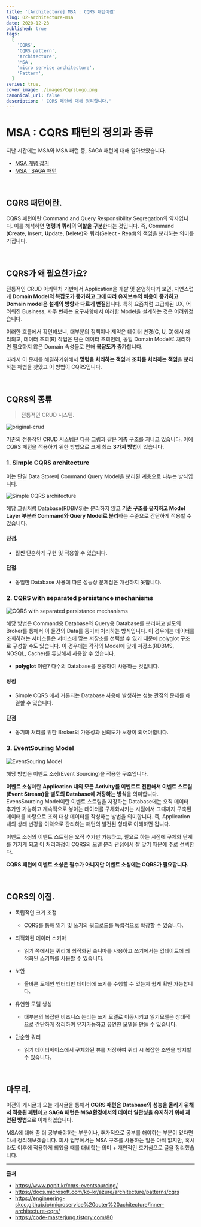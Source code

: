 ```yaml
---
title: '[Architecture] MSA : CQRS 패턴이란'
slug: 02-architecture-msa
date: 2020-12-23
published: true
tags:
  [
    'CQRS',
    'CQRS pattern',
    'Architecture',
    'MSA',
    'micro service architecture',
    'Pattern',
  ]
series: true,
cover_image: ./images/CqrsLogo.png
canonical_url: false
description: ' CQRS 패턴에 대해 정리합니다.'
---
```


# MSA : CQRS 패턴의 정의과 종류

지난 시간에는 MSA와 MSA 패턴 중, SAGA 패턴에 대해 알아보았습니다.

- [MSA 개념 잡기](Azderica.github.io/00-architecture-msa/)
- [MSA : SAGA 패턴](Azderica.github.io/01-architecture-msa/)

<br/>

## CQRS 패턴이란.

CQRS 패턴이란 Command and Query Responsibility Segregation의 약자입니다. 이를 해석하면 **명령과 쿼리의 역할을 구분**한다는 것입니다. 즉, Command (**C**reate, Insert, **U**pdate, **D**elete)와 쿼리(Select - **R**ead)의 책임을 분리하는 의미를 가집니다.

<br/>

## CQRS가 왜 필요한가요?

전통적인 CRUD 아키텍처 기반에서 Application을 개발 및 운영하다가 보면, 자연스럽게 **Domain Model의 복잡도가 증가하고 그에 따라 유지보수의 비용이 증가하고 Domain model은 설계의 방향과 다르게 변질**됩니다. 특히 요즘처럼 고급화된 UX, 어려워진 Business, 자주 변하는 요구사항에서 이러한 Model을 설계하는 것은 어려워졌습니다.

이러한 흐름에서 확인해보니, 대부분의 정책이나 제약은 데이터 변경(C, U, D)에서 처리되고, 데이터 조회(R) 작업은 단순 데이터 조회인데, 동일 Domain Model로 처리하면 필요하지 않은 Domain 속성들로 인해 **복잡도가 증가**합니다.

따라서 이 문제를 해결하기위해서 **명령을 처리하는 책임**과 **조회를 처리하는 책임**을 **분리**하는 해법을 찾았고 이 방법이 CQRS입니다.

<br/>

## CQRS의 종류

> 전통적인 CRUD 시스템.

![original-crud](https://user-images.githubusercontent.com/42582516/103001594-b0cfe380-4570-11eb-8166-ab5f026e534a.png)

기존의 전통적인 CRUD 시스템은 다음 그림과 같은 계층 구조를 지니고 있습니다. 이에 CQRS 패턴을 적용하기 위한 방법으로 크게 최소 **3가지 방법**이 있습니다.

### 1. Simple CQRS architecture

이는 단일 Data Store에 Command Query Model을 분리된 계층으로 나누는 방식입니다.

![Simple CQRS architecture](https://user-images.githubusercontent.com/42582516/103002233-df9a8980-4571-11eb-9156-a6d3675bc07b.png)

해당 그림처럼 Database(RDBMS)는 분리하지 않고 **기존 구조를 유지하고 Model Layer 부분과 Command와 Query Model로 분리**하는 수준으로 간단하게 적용할 수 있습니다.

#### 장점.

- 훨씬 단순하게 구현 및 적용할 수 있습니다.

#### 단점.

- 동일한 Database 사용에 따른 성능상 문제점은 개선하지 못합니다.

### 2. CQRS with separated persistance mechanisms

![CQRS with separated persistance mechanisms](https://user-images.githubusercontent.com/42582516/103002567-79facd00-4572-11eb-8d8a-723176ff0e35.png)

해당 방법은 Command용 Database와 Query용 Database를 분리하고 별도의 Broker를 통해서 이 둘간의 Data를 동기화 처리하는 방식입니다. 이 경우에는 데이터를 조회하려는 서비스들은 서비스에 맞는 저장소를 선택할 수 있기 때문에 polyglot 구조로 구성할 수도 있습니다. 이 경우에는 각각의 Model에 맞게 저장소(RDBMS, NOSQL, Cache)를 튜닝해서 사용할 수 있습니다.

- **polyglot** 이란? 다수의 Database를 혼용하여 사용하는 것입니다.

#### 장점

- Simple CQRS 에서 거론되는 Database 사용에 발생하는 성능 관점의 문제를 해결할 수 있습니다.

#### 단점

- 동기화 처리를 위한 Broker의 가용성과 신뢰도가 보장이 되어야합니다.

### 3. EventSouring Model

![EventSouring Model](https://user-images.githubusercontent.com/42582516/103003262-ceeb1300-4573-11eb-8591-f4ceb1a7312e.png)

해당 방법은 이벤트 소싱(Event Sourcing)을 적용한 구조입니다.

**이벤트 소싱**이란 **Application 내의 모든 Activity를 이벤트로 전환해서 이벤트 스트림(Event Stream)을 별도의 Database에 저장하는 방식**을 의미합니다. EvensSourcing Model이란 이벤트 스트림을 저장하는 Database에는 오직 데이터 추가만 가능하고 계속적으로 쌓이는 데이터를 구체화시키는 시점에서 그때까지 구축된 데이터를 바탕으로 조회 대상 데이터를 작성하는 방법을 의미합니다. 즉, Application 내의 상태 변경을 이력으로 관리하는 패턴의 발전된 형태로 이해하면 됩니다.

이벤트 소싱의 이벤트 스트림은 오직 추가만 가능하고, 필요로 하는 시점에 구체화 단계를 가지게 되고 이 처리과정이 CQRS의 모델 분리 관점에서 잘 맞기 때문에 주로 선택한다.

**CQRS 패턴에 이벤트 소싱은 필수가 아니지만 이벤트 소싱에는 CQRS가 필요합니다.**

<br/>

## CQRS의 이점.

- 독립적인 크기 조정

  - CQRS를 통해 읽기 및 쓰기의 워크로드를 독립적으로 확장할 수 있습니다.

- 최적화된 데이터 스키마

  - 읽기 쪽에서는 쿼리에 최적화된 슼니마를 사용하고 쓰기에서는 업데이트에 최적화된 스키마를 사용할 수 있습니다.

- 보안

  - 올바른 도메인 엔터티만 데이터에 쓰기를 수행할 수 있는지 쉽게 확인 가능합니다.

- 유연한 모델 생성

  - 대부분의 복잡한 비즈니스 논리는 쓰기 모델로 이동시키고 읽기모델은 상대적으로 간단하게 정리하여 유지가능하고 유연한 모델을 만들 수 있습니다.

- 단순한 쿼리
  - 읽기 데이터베이스에서 구체화된 뷰를 저장하여 쿼리 시 복잡한 조인을 방지할 수 있습니다.

<br/>

## 마무리.

이전의 게시글과 오늘 게시글을 통해서 **CQRS 패턴은 Database의 성능을 올리기 위해서 적용된 패턴**이고 **SAGA 패턴은 MSA환경에서의 데이터 일관성을 유지하기 위해 제안된 방법**으로 이해하였습니다.

MSA에 대해 좀 더 공부해야하는 부분이나, 추가적으로 공부를 해야하는 부분이 있다면 다시 정리해보겠습니다. 회사 업무에서는 MSA 구조를 사용하는 일은 아직 없지만, 혹시라도 이후에 적용하게 되었을 때를 대비학는 의미 + 개인적인 호기심으로 글을 정리했습니다.

---

**출처**

- https://www.popit.kr/cqrs-eventsourcing/
- https://docs.microsoft.com/ko-kr/azure/architecture/patterns/cqrs
- https://engineering-skcc.github.io/microservice%20outer%20achitecture/inner-architecture-cqrs/
- https://code-masterjung.tistory.com/80
